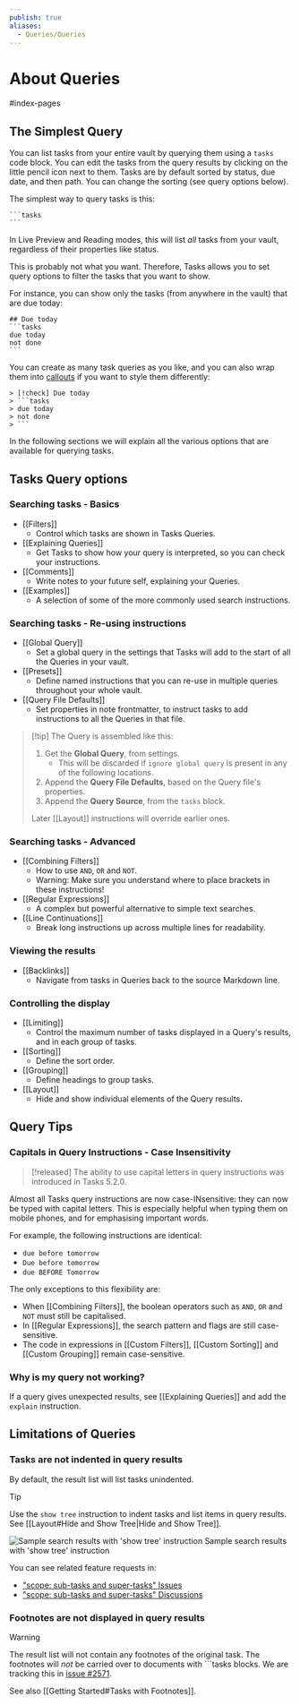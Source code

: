 ```yaml
---
publish: true
aliases:
  - Queries/Queries
---
```


# About Queries

<span class="related-pages">#index-pages</span>

## The Simplest Query

You can list tasks from your entire vault by querying them using a `tasks` code block. You can edit the tasks from the query results by clicking on the little pencil icon next to them.
Tasks are by default sorted by status, due date, and then path. You can change the sorting (see query options below).

The simplest way to query tasks is this:

    ```tasks
    ```

In Live Preview and Reading modes, this will list *all* tasks from your vault, regardless of their properties like status.

This is probably not what you want.
Therefore, Tasks allows you to set query options to filter the tasks that you want to show.

For instance, you can show only the tasks (from anywhere in the vault) that are due today:

    ## Due today
    ```tasks
    due today
    not done
    ```

You can create as many task queries as you like, and you can also wrap them into [callouts](https://help.obsidian.md/Editing+and+formatting/Callouts) if you want to style them differently:

    > [!check] Due today
    > ```tasks
    > due today
    > not done
    > ```

In the following sections we will explain all the various options that are available for querying tasks.

## Tasks Query options

### Searching tasks - Basics

- [[Filters]]
  - Control which tasks are shown in Tasks Queries.
- [[Explaining Queries]]
  - Get Tasks to show how your query is interpreted, so you can check your instructions.
- [[Comments]]
  - Write notes to your future self, explaining your Queries.
- [[Examples]]
  - A selection of some of the more commonly used search instructions.

### Searching tasks - Re-using instructions

- [[Global Query]]
  - Set a global query in the settings that Tasks will add to the start of all the Queries in your vault.
- [[Presets]]
  - Define named instructions that you can re-use in multiple queries throughout your whole vault.
- [[Query File Defaults]]
  - Set properties in note frontmatter, to instruct tasks to add instructions to all the Queries in that file.

> [!tip] The Query is assembled like this:
>
> 1. Get the **Global Query**, from settings.
>     - This will be discarded if `ignore global query` is present in any of the following locations.
> 2. Append the **Query File Defaults**, based on the Query file's properties.
> 3. Append the **Query Source**, from the `tasks` block.
>
> Later [[Layout]] instructions will override earlier ones.

### Searching tasks - Advanced

- [[Combining Filters]]
  - How to use `AND`, `OR` and `NOT`.
  - Warning: Make sure you understand where to place brackets in these instructions!
- [[Regular Expressions]]
  - A complex but powerful alternative to simple text searches.
- [[Line Continuations]]
  - Break long instructions up across multiple lines for readability.

### Viewing the results

- [[Backlinks]]
  - Navigate from tasks in Queries back to the source Markdown line.

### Controlling the display

- [[Limiting]]
  - Control the maximum number of tasks displayed in a Query's results, and in each group of tasks.
- [[Sorting]]
  - Define the sort order.
- [[Grouping]]
  - Define headings to group tasks.
- [[Layout]]
  - Hide and show individual elements of the Query results.

## Query Tips

### Capitals in Query Instructions - Case Insensitivity

> [!released]
> The ability to use capital letters in query instructions was introduced in Tasks 5.2.0.

Almost all Tasks query instructions are now case-INsensitive: they can now be typed with capital letters. This is especially helpful when typing them on mobile phones, and for emphasising important words.

For example, the following instructions are identical:

- `due before tomorrow`
- `Due before tomorrow`
- `due BEFORE Tomorrow`

The only exceptions to this flexibility are:

- When [[Combining Filters]], the boolean operators such as `AND`, `OR` and `NOT` must still be capitalised.
- In [[Regular Expressions]], the search pattern and flags are still case-sensitive.
- The code in expressions in [[Custom Filters]], [[Custom Sorting]] and [[Custom Grouping]] remain case-sensitive.

### Why is my query not working?

If a query gives unexpected results, see [[Explaining Queries]] and add the `explain` instruction.

## Limitations of Queries

### Tasks are not indented in query results

By default, the result list will list tasks unindented.

> [!tip]
> Use the `show tree` instruction to indent tasks and list items in query results. See [[Layout#Hide and Show Tree|Hide and Show Tree]].
>
> ![Sample search results with 'show tree' instruction](../images/show-tree.png)
<span class="caption">Sample search results with 'show tree' instruction</span>

You can see related feature requests in:

- ["scope: sub-tasks and super-tasks" Issues](https://github.com/obsidian-tasks-group/obsidian-tasks/issues?q=is%3Aopen%20label%3A%22scope%3A%20sub-tasks%20and%20super-tasks%22%20is%3Aissue%20)
- ["scope: sub-tasks and super-tasks" Discussions](https://github.com/obsidian-tasks-group/obsidian-tasks/discussions/categories/ideas-any-new-feature-requests-go-in-issues-please?discussions_q=is%3Aopen+label%3A%22scope%3A+sub-tasks+and+super-tasks%22+category%3A%22Ideas%3A+Any+New+Feature+Requests+go+in+Issues+please%22+sort%3Atop)

### Footnotes are not displayed in query results

> [!warning]
> The result list will not contain any footnotes of the original task.
> The footnotes will *not* be carried over to documents with ```tasks blocks. We are tracking this in [issue #2571](https://github.com/obsidian-tasks-group/obsidian-tasks/issues/2571).

See also [[Getting Started#Tasks with Footnotes]].

